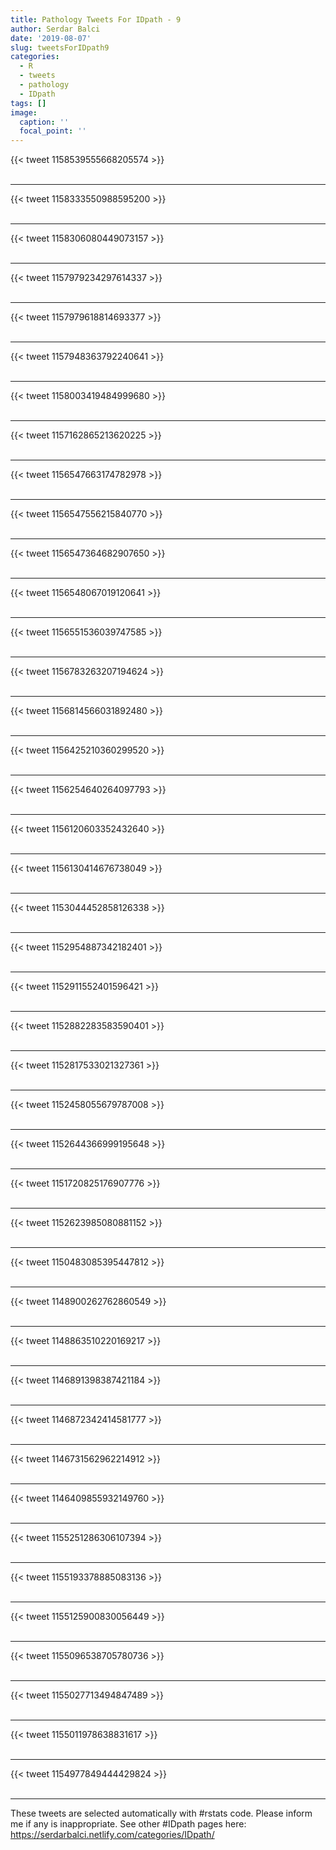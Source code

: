 ```yaml
---
title: Pathology Tweets For IDpath - 9
author: Serdar Balci
date: '2019-08-07'
slug: tweetsForIDpath9
categories:
  - R
  - tweets
  - pathology
  - IDpath
tags: []
image:
  caption: ''
  focal_point: ''
---
```



{{< tweet 1158539555668205574 >}}
<br>
<br>
<hr>
{{< tweet 1158333550988595200 >}}
<br>
<br>
<hr>
{{< tweet 1158306080449073157 >}}
<br>
<br>
<hr>
{{< tweet 1157979234297614337 >}}
<br>
<br>
<hr>
{{< tweet 1157979618814693377 >}}
<br>
<br>
<hr>
{{< tweet 1157948363792240641 >}}
<br>
<br>
<hr>
{{< tweet 1158003419484999680 >}}
<br>
<br>
<hr>
{{< tweet 1157162865213620225 >}}
<br>
<br>
<hr>
{{< tweet 1156547663174782978 >}}
<br>
<br>
<hr>
{{< tweet 1156547556215840770 >}}
<br>
<br>
<hr>
{{< tweet 1156547364682907650 >}}
<br>
<br>
<hr>
{{< tweet 1156548067019120641 >}}
<br>
<br>
<hr>
{{< tweet 1156551536039747585 >}}
<br>
<br>
<hr>
{{< tweet 1156783263207194624 >}}
<br>
<br>
<hr>
{{< tweet 1156814566031892480 >}}
<br>
<br>
<hr>
{{< tweet 1156425210360299520 >}}
<br>
<br>
<hr>
{{< tweet 1156254640264097793 >}}
<br>
<br>
<hr>
{{< tweet 1156120603352432640 >}}
<br>
<br>
<hr>
{{< tweet 1156130414676738049 >}}
<br>
<br>
<hr>
{{< tweet 1153044452858126338 >}}
<br>
<br>
<hr>
{{< tweet 1152954887342182401 >}}
<br>
<br>
<hr>
{{< tweet 1152911552401596421 >}}
<br>
<br>
<hr>
{{< tweet 1152882283583590401 >}}
<br>
<br>
<hr>
{{< tweet 1152817533021327361 >}}
<br>
<br>
<hr>
{{< tweet 1152458055679787008 >}}
<br>
<br>
<hr>
{{< tweet 1152644366999195648 >}}
<br>
<br>
<hr>
{{< tweet 1151720825176907776 >}}
<br>
<br>
<hr>
{{< tweet 1152623985080881152 >}}
<br>
<br>
<hr>
{{< tweet 1150483085395447812 >}}
<br>
<br>
<hr>
{{< tweet 1148900262762860549 >}}
<br>
<br>
<hr>
{{< tweet 1148863510220169217 >}}
<br>
<br>
<hr>
{{< tweet 1146891398387421184 >}}
<br>
<br>
<hr>
{{< tweet 1146872342414581777 >}}
<br>
<br>
<hr>
{{< tweet 1146731562962214912 >}}
<br>
<br>
<hr>
{{< tweet 1146409855932149760 >}}
<br>
<br>
<hr>
{{< tweet 1155251286306107394 >}}
<br>
<br>
<hr>
{{< tweet 1155193378885083136 >}}
<br>
<br>
<hr>
{{< tweet 1155125900830056449 >}}
<br>
<br>
<hr>
{{< tweet 1155096538705780736 >}}
<br>
<br>
<hr>
{{< tweet 1155027713494847489 >}}
<br>
<br>
<hr>
{{< tweet 1155011978638831617 >}}
<br>
<br>
<hr>
{{< tweet 1154977849444429824 >}}
<br>
<br>
<hr>


These tweets are selected automatically with #rstats code. Please inform me if any is inappropriate.
See other #IDpath pages here: https://serdarbalci.netlify.com/categories/IDpath/
